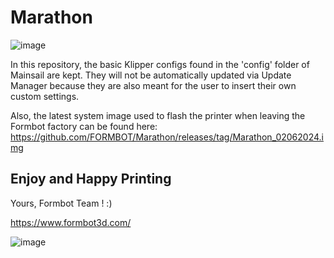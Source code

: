 # Marathon

![image](https://github.com/FORMBOT/Marathon/assets/73830817/ed381f19-a20b-42b9-be9a-7cedae6ee94b)


In this repository, the basic Klipper configs found in the 'config' folder of Mainsail are kept. 
They will not be automatically updated via Update Manager because they are also meant for the user to insert their own custom settings.

Also, the latest system image used to flash the printer when leaving the Formbot factory can be found here:
https://github.com/FORMBOT/Marathon/releases/tag/Marathon_02062024.img




## Enjoy and Happy Printing

Yours, Formbot Team ! :)

https://www.formbot3d.com/

![image](https://github.com/FORMBOT/Marathon/assets/73830817/c5c75fbc-0f3b-45f6-9250-319c1e67f1dc)


